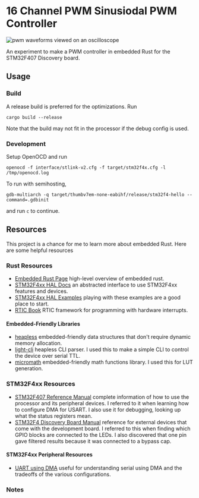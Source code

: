 # 16 Channel PWM Sinusiodal PWM Controller

![pwm waveforms viewed on an oscilloscope](./doc/img/pwm_oscope.jpg)

An experiment to make a PWM controller in embedded Rust for the STM32F407 Discovery board.

## Usage

### Build

A release build is preferred for the optimizations. Run
```shell
cargo build --release
```
Note that the build may not fit in the processor if the debug config is used.

### Development
Setup OpenOCD and run
```shell
openocd -f interface/stlink-v2.cfg -f target/stm32f4x.cfg -l /tmp/openocd.log
```

To run with semihosting,
```shell
gdb-multiarch -q target/thumbv7em-none-eabihf/release/stm32f4-hello --command=.gdbinit
```
and run `c` to continue.

## Resources

This project is a chance for me to learn more about embedded Rust. Here are some helpful resources

### Rust Resources
* [Embedded Rust Page](https://www.rust-lang.org/what/embedded) high-level overview of embedded rust.
* [STM32F4xx HAL Docs](https://docs.rs/stm32f4xx-hal/latest/stm32f4xx_hal/) an abstracted interface to use STM32F4xx features and devices.
* [STM32F4xx HAL Examples](https://github.com/stm32-rs/stm32f4xx-hal/tree/master/examples) playing with these examples are a good place to start.
* [RTIC Book](https://rtic.rs/1/book/en/) RTIC framework for programming with hardware interrupts.

#### Embedded-Friendly Libraries
* [heapless](https://docs.rs/heapless/latest/heapless/) embedded-friendly data structures that don't require dynamic memory allocation.
* [light-cli](https://rudihorn.github.io/light-cli/light_cli/index.html) heapless CLI parser. I used this to make a simple CLI to control the device 
over serial TTL.
* [micromath](https://docs.rs/micromath/latest/micromath/) embedded-friendly math functions library. I used this for LUT generation.

### STM32F4xx Resources
* [STM32F407 Reference Manual](https://www.st.com/resource/en/reference_manual/dm00031020-stm32f405-415-stm32f407-417-stm32f427-437-and-stm32f429-439-advanced-arm-based-32-bit-mcus-stmicroelectronics.pdf) 
complete information of how to use the processor and its peripheral devices. I referred to it when learning how to configure
DMA for USART. I also use it for debugging, looking up what the status registers mean.
* [STM32F4 Discovery Board Manual](https://www.st.com/resource/en/user_manual/dm00039084-discovery-kit-with-stm32f407vg-mcu-stmicroelectronics.pdf)
reference for external devices that come with the development board. I referred to this when finding which GPIO blocks are connected to the LEDs. I
also discovered that one pin gave filtered results because it was connected to a bypass cap.

#### STM32F4xx Peripheral Resources
* [UART using DMA](https://stm32f4-discovery.net/2017/07/stm32-tutorial-efficiently-receive-uart-data-using-dma/) useful for understanding serial using DMA
and the tradeoffs of the various configurations.


### Notes

